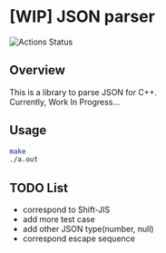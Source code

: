 # [WIP] JSON parser

![Actions Status](https://github.com/sh-miyoshi/jsonparser/workflows/C/C++%20CI/badge.svg)

## Overview

This is a library to parse JSON for C++.  
Currently, Work In Progress...

## Usage

```bash
make
./a.out
```

## TODO List

- correspond to Shift-JIS
- add more test case
- add other JSON type(number, null)
- correspond escape sequence
